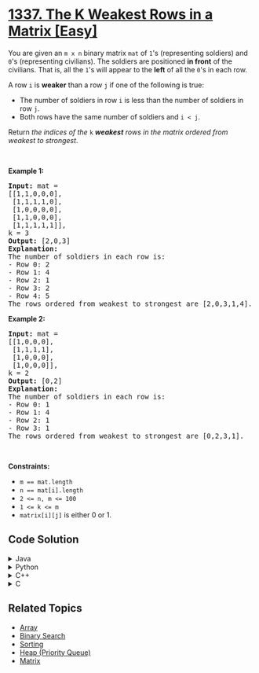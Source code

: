 # [1337. The K Weakest Rows in a Matrix [Easy]](https://leetcode.com/problems/the-k-weakest-rows-in-a-matrix/)


<div class="dEI87" data-track-load="description_content"><p>You are given an <code>m x n</code> binary matrix <code>mat</code> of <code>1</code>'s (representing soldiers) and <code>0</code>'s (representing civilians). The soldiers are positioned <strong>in front</strong> of the civilians. That is, all the <code>1</code>'s will appear to the <strong>left</strong> of all the <code>0</code>'s in each row.</p>

<p>A row <code>i</code> is <strong>weaker</strong> than a row <code>j</code> if one of the following is true:</p>

<ul>
	<li>The number of soldiers in row <code>i</code> is less than the number of soldiers in row <code>j</code>.</li>
	<li>Both rows have the same number of soldiers and <code>i &lt; j</code>.</li>
</ul>

<p>Return <em>the indices of the </em><code>k</code><em> <strong>weakest</strong> rows in the matrix ordered from weakest to strongest</em>.</p>

<p>&nbsp;</p>
<p><strong class="example">Example 1:</strong></p>

<pre><strong>Input:</strong> mat = 
[[1,1,0,0,0],
 [1,1,1,1,0],
 [1,0,0,0,0],
 [1,1,0,0,0],
 [1,1,1,1,1]], 
k = 3
<strong>Output:</strong> [2,0,3]
<strong>Explanation:</strong> 
The number of soldiers in each row is: 
- Row 0: 2 
- Row 1: 4 
- Row 2: 1 
- Row 3: 2 
- Row 4: 5 
The rows ordered from weakest to strongest are [2,0,3,1,4].
</pre>

<p><strong class="example">Example 2:</strong></p>

<pre><strong>Input:</strong> mat = 
[[1,0,0,0],
 [1,1,1,1],
 [1,0,0,0],
 [1,0,0,0]], 
k = 2
<strong>Output:</strong> [0,2]
<strong>Explanation:</strong> 
The number of soldiers in each row is: 
- Row 0: 1 
- Row 1: 4 
- Row 2: 1 
- Row 3: 1 
The rows ordered from weakest to strongest are [0,2,3,1].
</pre>

<p>&nbsp;</p>
<p><strong>Constraints:</strong></p>

<ul>
	<li><code>m == mat.length</code></li>
	<li><code>n == mat[i].length</code></li>
	<li><code>2 &lt;= n, m &lt;= 100</code></li>
	<li><code>1 &lt;= k &lt;= m</code></li>
	<li><code>matrix[i][j]</code> is either 0 or 1.</li>
</ul>
</div>


## Code Solution
<details><summary>Java</summary>
<br>
  
[`Java-Solution-I`](./Java-Solution-I.md)
[`Java-Solution-II`](./Java-Solution-II.md)
</details>

<details><summary>Python</summary>
<br>
  
[`Python-Solution`](./Python-Solution.md)
</details>

<details><summary>C++</summary>
<br>
  
[`CPP-Solution`](./CPP-Solution.md)
</details>

<details><summary>C</summary>
<br>
  
[`C-Solution`](./C-Solution.md)
</details>

## Related Topics
- [Array](https://leetcode.com/tag/array/)
- [Binary Search](https://leetcode.com/tag/binary-search/)
- [Sorting](https://leetcode.com/tag/sorting/)
- [Heap (Priority Queue)](https://leetcode.com/tag/heap-priority-queue/)
- [Matrix](https://leetcode.com/tag/matrix/)

